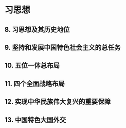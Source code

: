 # 习思想

## 8. 习思想及其历史地位

## 9. 坚持和发展中国特色社会主义的总任务

## 10. 五位一体总布局

## 11. 四个全面战略布局

## 12. 实现中华民族伟大复兴的重要保障

## 13. 中国特色大国外交